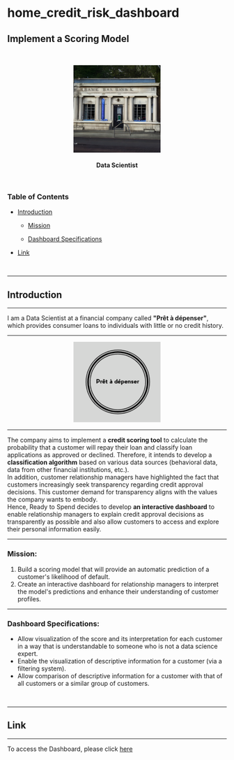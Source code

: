 # home_credit_risk_dashboard
## Implement a Scoring Model
<br>
<p align="center"> 
    <img src="pictures/home_credit_logo.jpeg" width="200" alt="data scientist logo"  />
    <br>
    <br>
    <strong> Data Scientist </strong>
</p>
<br>

### Table of Contents

- <a href="#C1">Introduction</a>

    - <a href="#C1.1">Mission</a>

    - <a href="#C1.2">Dashboard Specifications</a>

- <a href="#C2">Link</a>

<br>

***
## <a name="C1">Introduction</a>
***

I am a Data Scientist at a financial company called **"Prêt à dépenser"**, which provides consumer loans to individuals with little or no credit history.

***
<p align="center">    
    <img src="pictures/pret_logo.png" width="200"  alt="Ready to Spend"/>    
</p>

***

The company aims to implement a **credit scoring tool** to calculate the probability that a customer will repay their loan and classify loan applications as approved or declined. Therefore, it intends to develop a **classification algorithm** based on various data sources (behavioral data, data from other financial institutions, etc.).<br>
In addition, customer relationship managers have highlighted the fact that customers increasingly seek transparency regarding credit approval decisions. This customer demand for transparency aligns with the values the company wants to embody.<br>
Hence, Ready to Spend decides to develop **an interactive dashboard** to enable relationship managers to explain credit approval decisions as transparently as possible and also allow customers to access and explore their personal information easily.

***

### <a name="C1.1">Mission:</a> 

1. Build a scoring model that will provide an automatic prediction of a customer's likelihood of default.
2. Create an interactive dashboard for relationship managers to interpret the model's predictions and enhance their understanding of customer profiles.

***

### <a name="C1.2">Dashboard Specifications:</a> 

* Allow visualization of the score and its interpretation for each customer in a way that is understandable to someone who is not a data science expert.
* Enable the visualization of descriptive information for a customer (via a filtering system).
* Allow comparison of descriptive information for a customer with that of all customers or a similar group of customers.

<br>

***
## <a name="C2">Link</a>
***

To access the Dashboard, please click [here](https://huabbouchi-p7-home-credit-risk-dashboard-main-9dpela.streamlitapp.com/)
